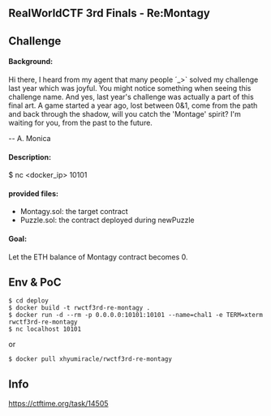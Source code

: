 RealWorldCTF 3rd Finals - Re:Montagy
-----------------------

## Challenge
#### Background:

Hi there, I heard from my agent that many people ´\_>\` solved my challenge last year which was joyful.
You might notice something when seeing this challenge name. And yes, last year's challenge was actually a part of this final art.
A game started a year ago, lost between 0&1, come from the path and back through the shadow, will you catch the 'Montage' spirit?
I'm waiting for you, from the past to the future.

-- A. Monica

#### Description:

$ nc <docker_ip> 10101

#### provided files:

- Montagy.sol: the target contract
- Puzzle.sol: the contract deployed during newPuzzle

#### Goal:

Let the ETH balance of Montagy contract becomes 0.

## Env & PoC
```
$ cd deploy
$ docker build -t rwctf3rd-re-montagy .
$ docker run -d --rm -p 0.0.0.0:10101:10101 --name=chal1 -e TERM=xterm rwctf3rd-re-montagy
$ nc localhost 10101
```
or
```
$ docker pull xhyumiracle/rwctf3rd-re-montagy
```

## Info
https://ctftime.org/task/14505
